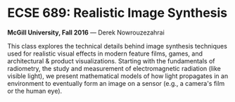 # ECSE 689: Realistic Image Synthesis
**McGill University, Fall 2016** &mdash; Derek Nowrouzezahrai

This class explores the technical details behind image synthesis techniques used for realistic visual effects in modern feature films, games, and architectural & product visualizations. Starting with the fundamentals of radiometry, the study and measurement of electromagnetic radiation (like visible light), we present mathematical models of how light propagates in an environment to eventually form an image on a sensor (e.g., a camera's film or the human eye).
